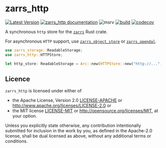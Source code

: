 # zarrs_http

[![Latest Version](https://img.shields.io/crates/v/zarrs_http.svg)](https://crates.io/crates/zarrs_http)
[![zarrs_http documentation](https://docs.rs/zarrs_http/badge.svg)](https://docs.rs/zarrs_http)
![msrv](https://img.shields.io/crates/msrv/zarrs_http)
[![build](https://github.com/zarrs/zarrs/actions/workflows/ci.yml/badge.svg)](https://github.com/zarrs/zarrs/actions/workflows/ci.yml)
[![codecov](https://codecov.io/gh/zarrs/zarrs/graph/badge.svg?component=zarrs_http)](https://codecov.io/gh/zarrs/zarrs)

A synchronous `http` store for the [`zarrs`](https://crates.io/crates/zarrs) Rust crate.

For asynchronous `HTTP` support, use [`zarrs_object_store`](https://crates.io/crates/zarrs_object_store) or [`zarrs_opendal`](https://crates.io/crates/zarrs_opendal).

```rust
use zarrs_storage::ReadableStorage;
use zarrs_http::HTTPStore;

let http_store: ReadableStorage = Arc::new(HTTPStore::new("http://...")?);
```

## Licence
`zarrs_http` is licensed under either of
 - the Apache License, Version 2.0 [LICENSE-APACHE](./LICENCE-APACHE) or <http://www.apache.org/licenses/LICENSE-2.0> or
 - the MIT license [LICENSE-MIT](./LICENCE-MIT) or <http://opensource.org/licenses/MIT>, at your option.

Unless you explicitly state otherwise, any contribution intentionally submitted for inclusion in the work by you, as defined in the Apache-2.0 license, shall be dual licensed as above, without any additional terms or conditions.

